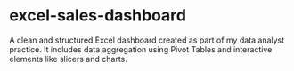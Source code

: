 # excel-sales-dashboard
A clean and structured Excel dashboard created as part of my data analyst practice. It includes data aggregation using Pivot Tables and interactive elements like slicers and charts.
